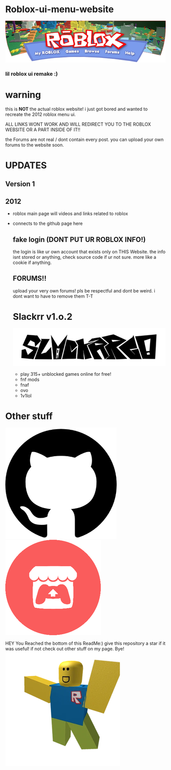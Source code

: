 # Roblox-ui-menu-website
![Roblox 2012 Banner](https://github.com/repositoryrepos/Roblox-ui-menu-website/blob/main/images/roblox-bannner.jpeg)

### lil roblox ui remake :)
# warning
this is **NOT** the actual roblox website!
i just got bored and wanted to recreate the 2012 roblox menu ui.

ALL LINKS WONT WORK AND WILL REDIRECT YOU TO THE ROBLOX WEBSITE OR A PART INSIDE OF IT!!

the Forums are not real / dont contain every post.
you can upload your own forums to the website soon.

# UPDATES
## Version 1

## 2012
- roblox main page will videos and links related to roblox
- connects to the github page here
  ## fake login (DONT PUT UR ROBLOX INFO!)
  the login is like ur own account that exists only on THIS Website.
  the info isnt stored or anything, check source code if ur not sure.
  more like a cookie if anything.
  ## FORUMS!!
  upload your very own forums! pls be respectful and dont be weird. i dont want to have to remove them T-T

  # Slackrr v1.o.2
  [![](https://github.com/slackrr-co/slackrr/blob/main/images/index/logo-banner.png)](https://ublockedslackrr.github.io./)

  - play 315+ unblocked games online for free!
  - fnf mods
  - fnaf
  - ovo
  - 1v1lol 
# Other stuff
  [![](https://github.com/repositoryrepos/Roblox-ui-menu-website/blob/main/images/github.png)](https://github.com/repositoryrepos)
  [![](https://github.com/repositoryrepos/Roblox-ui-menu-website/blob/main/images/itch-small.png)]()
  
HEY You Reached the bottom of this ReadMe:) give this repository a star if it was useful! if not check out other stuff on my page. Bye!
‎‎‎‎‎‎‎‎‎‎‎‎‎‎‎‏‏‎ ‎‏‏‎ ‎‏‏‎ ‎‏‏‎ ‎‏‏‎ ‎‏‏‎ ‎‏‏‎ ‎‏‏‎ ‎‏‏‎ ‎‏‏‎ ‎‏‏‎ ‎‏‏‎ ‎‏‏‎ ‎‏‏‎ ‎‏‏‎ ‎‏‏‎ ‎‏‏‎ ‎‏‏‎ ‎‏‏‎ ‎‏‏‎‏‏‎ ‎‏‏‎ ‎‏‏‎ ‎‏‏‎ ‎‏‏‎ ‎‏‏‎ ‎‏‏‎ ‎‏‏‎ ‎‏‏‎ ‎‏‏‎ ‎‏‏‎ ‎‏‏‎ ‎‏‏‎ ‎‏‏‎ ‎‏‏‎ ‎‏‏‎ ‎‏‏‎ ‎‏‏‎ ‎‏‏‎ ‎‏‏‎ ‎‏‏‎ ‎‏‏‎ ‎‏‏‎ ‎‏‏‎ ‎‏‏‎ ‎‏‏‎ ‎‏‏‎ ‎‏‏‎ ‎‏‏‎ ‎‏‏‎ ‎‏‏‎ ‎‏‏‎ ‎‏‏‎ ‎ ‎‏‏‎ ‎‏‏‎ ‎‎‎‎‎‎‎‎‎‎‎‎‎‎‎‏‏‎ ‎‏‏‎ ‎‏‏‎ ‎‏‏‎ ‎‏‏‎ ‎‏‏‎ ‎‏‏‎ ‎‏‏‎ ‎‏‏‎ ‎‏‏‎ ‎‏‏‎ ‎‏‏‎ ‎‏‏‎ ‎‏‏‎ ‎‏‏‎ ‎‏‏‎ ‎‏‏‎ ‎‏‏‎ ‎‏‏‎ ‎‏‏‎‏‏‎ ‎‏‏‎ ‎‏‏‎ ‎‏‏‎ ‎‏‏‎ ‎‏‏‎ ‎‏‏‎ ‎‏‏‎ ‎‏‏‎ ‎‏‏‎ ‎‏‏‎ ‎‏‏‎ ‎‏‏‎ ‎‏‏‎ ‎‏‏‎ ‎‏‏‎ ‎‏‏‎ ‎‏‏‎ ‎‏‏‎ ‎‏‏‎ ‎‏‏‎ ‎‏‏‎ ‎‏‏‎ ‎‏‏‎ ‎‏‏‎ ‎‏‏‎ ‎‏‏‎ ‎‏‏‎ ‎‏‏‎ ‎‏‏‎ ‎‏‏‎ ‎‏‏‎ ‎‏‏‎ ‎‎‎‎‎‎‎‎‎‎‎‎‎‎‎‎‏‏‎ ‎‏‏‎ ‎‏‏‎ ‎‏‏‎ ‎‏‏‎ ‎‏‏‎ ‎‏‏‎ ‎‏‏‎ ‎‏‏‎ ‎‏‏‎ ‎‏‏‎ ‎‏‏‎ ‎‏‏‎ ‎‏‏‎ ‎‏‏‎ ‎‏‏‎ ‎‏‏‎ ‎‏‏‎ ‎‏‏‎ ‎‏‏‎‏‏‎ ‎‏‏‎ ‎‏‏‎ ‎‏‏‎ ‎‏‏‎ ‎‏‏‎ ‎‏‏‎ ‎‏‏‎ ‎‏‏‎ ‎‏‏‎ ‎‏‏‎ ‎‏‏‎ ‎‏‏‎ ‎‏‏‎ ‎‏‏‎ ‎‏‏‎ ‎‏‏‎ ‎‏‏‎ ‎‏‏‎ ‎‏‏‎ ‎‏‏‎ ‎‏‏‎ ‎‏‏‎ ‎‏‏‎ ‎‏‏‎ ‎‏‏‎ ‎‏‏‎ ‎‏‏‎ ‎‏‏‎ ‎‏‏‎ ‎![dum stpid idoit noob waving at you stupidly Banner](https://github.com/repositoryrepos/Roblox-ui-menu-website/blob/main/images/dumb-noob.jpeg)
